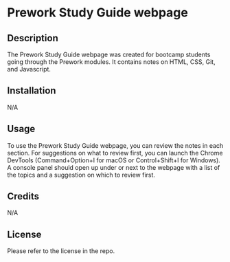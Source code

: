 # Prework Study Guide webpage

## Description

The Prework Study Guide webpage was created for bootcamp students going through the Prework modules. It contains notes on HTML, CSS, Git, and Javascript.


## Installation

N/A

## Usage

To use the Prework Study Guide webpage, you can review the notes in each section.
For suggestions on what to review first, you can launch the Chrome DevTools (Command+Option+I for macOS or Control+Shift+I for Windows).
A console panel should open up under or next to the webpage with a list of the topics and a suggestion on which to review first.


## Credits

N/A

## License

Please refer to the license in the repo.
